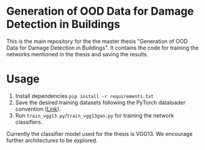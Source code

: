 # Generation of OOD Data for Damage Detection in Buildings
This is the main repository for the the master thesis "Generation of OOD Data for Damage Detection in Buildings".
It contains the code for training the networks mentioned in the thesis and saving the results.


# Usage
1. Install dependencies `pip install -r requirements.txt`
2. Save the desired training datasets following the PyTorch dataloader convention (<a href = "https://pytorch.org/tutorials/beginner/basics/data_tutorial.html" >Link</a>).
2. Run `train_vgg13.py`/`train_vgg13gan.py` for training the network classifiers.

Currently the classifier model used for the thesis is VGG13. We encourage further architectures to be explored.
